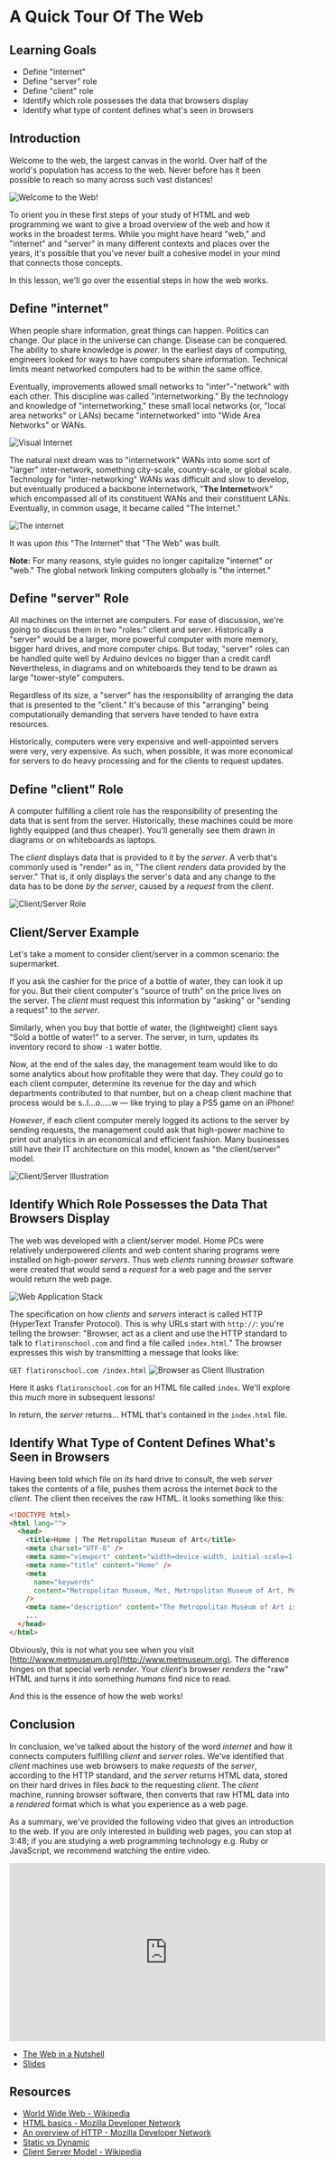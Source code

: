 # A Quick Tour Of The Web

## Learning Goals

- Define "internet"
- Define "server" role
- Define "client" role
- Identify which role possesses the data that browsers display
- Identify what type of content defines what's seen in browsers

## Introduction

Welcome to the web, the largest canvas in the world. Over half of the world's
population has access to the web. Never before has it been possible to reach so
many across such vast distances!

![Welcome to the Web!](https://curriculum-content.s3.amazonaws.com/html-basics/tour-of-the-web/Image_10A.png)

To orient you in these first steps of your study of HTML and web programming we
want to give a broad overview of the web and how it works in the broadest terms.
While you might have heard "web," and "internet" and "server" in many different
contexts and places over the years, it's possible that you've never built a
cohesive model in your mind that connects those concepts.

In this lesson, we'll go over the essential steps in how the web works.

## Define "internet"

When people share information, great things can happen. Politics can change. Our
place in the universe can change. Disease can be conquered. The ability to share
knowledge is _power_. In the earliest days of computing, engineers looked for
ways to have computers share information. Technical limits meant networked
computers had to be within the same office.

Eventually, improvements allowed small networks to "inter"-"network" with each
other. This discipline was called "internetworking." By the technology and
knowledge of "internetworking," these small local networks (or, "local area
networks" or LANs) became "internetworked" into "Wide Area Networks" or WANs.

![Visual Internet](https://curriculum-content.s3.amazonaws.com/html-basics/tour-of-the-web/Image_18_VisualInternet.png)

The natural next dream was to "internetwork" WANs into some sort of "larger"
inter-network, something city-scale, country-scale, or global scale. Technology
for "inter-networking" WANs was difficult and slow to develop, but eventually
produced a backbone internetwork, "**The Internet**work" which encompassed all
of its constituent WANs and their constituent LANs. Eventually, in common usage,
it became called "The Internet."

![The internet](https://curriculum-content.s3.amazonaws.com/html-basics/tour-of-the-web/Image_10B.png)

It was upon _this_ "The Internet" that "The Web" was built.

**Note:** For many reasons, style guides no longer capitalize "internet" or
"web." The global network linking computers globally is "the internet."

## Define "server" Role

All machines on the internet are computers. For ease of discussion, we're going
to discuss them in two "roles:" client and server. Historically a "server" would
be a larger, more powerful computer with more memory, bigger hard drives, and
more computer chips. But today, "server" roles can be handled quite well by
Arduino devices no bigger than a credit card! Nevertheless, in diagrams and on
whiteboards they tend to be drawn as large "tower-style" computers.

Regardless of its size, a "server" has the responsibility of arranging the data
that is presented to the "client." It's because of this "arranging" being
computationally demanding that servers have tended to have extra resources.

Historically, computers were very expensive and well-appointed servers were
very, very expensive. As such, when possible, it was more economical for servers
to do heavy processing and for the clients to request updates.

## Define "client" Role

A computer fulfilling a client role has the responsibility of presenting the
data that is sent from the server. Historically, these machines could be more
lightly equipped (and thus cheaper). You'll generally see them drawn in diagrams
or on whiteboards as laptops.

The _client_ displays data that is provided to it by the _server_. A verb that's
commonly used is "render" as in, "The client _renders_ data provided by the
server." That is, it only displays the server's data and any change to the data
has to be done _by the server_, caused by a _request_ from the _client_.

![Client/Server Role](https://curriculum-content.s3.amazonaws.com/html-basics/tour-of-the-web/Image_19_BasicClientServer.png)

## Client/Server Example

Let's take a moment to consider client/server in a common scenario: the
supermarket.

If you ask the cashier for the price of a bottle of water, they can look it up
for you. But their client computer's "source of truth" on the price lives on the
server. The _client_ must request this information by "asking" or "sending a
request" to the _server_.

Similarly, when you buy that bottle of water, the (lightweight) client says
"Sold a bottle of water!" to a server. The server, in turn, updates its
inventory record to show `-1` water bottle.

Now, at the end of the sales day, the management team would like to do some
analytics about how profitable they were that day. They _could_ go to each
client computer, determine its revenue for the day and which departments
contributed to that number, but on a cheap client machine that process would be
s..l...o.....w — like trying to play a PS5 game on an iPhone!

_However_, if each client computer merely logged its actions to the server by
sending requests, the management could ask that high-power machine to print out
analytics in an economical and efficient fashion. Many businesses still have
their IT architecture on this model, known as "the client/server" model.

![Client/Server Illustration](https://curriculum-content.s3.amazonaws.com/html-basics/tour-of-the-web/Image_10C_ClientServerExample.png)

## Identify Which Role Possesses the Data That Browsers Display

The web was developed with a client/server model. Home PCs were relatively
underpowered _clients_ and web content sharing programs were installed on
high-power _servers_. Thus web _clients_ running _browser_ software were created
that would send a _request_ for a web page and the server would return the web
page.

![Web Application Stack](https://curriculum-content.s3.amazonaws.com/html-basics/tour-of-the-web/Image_81_WebAppStack.png)

The specification on how _clients_ and _servers_ interact is called HTTP
(HyperText Transfer Protocol). This is why URLs start with `http://`: you're
telling the browser: "Browser, act as a client and use the HTTP standard to talk
to `flatironschool.com` and find a file called `index.html`." The browser
expresses this wish by transmitting a message that looks like:

`GET flatironschool.com /index.html`
![Browser as Client Illustration](https://curriculum-content.s3.amazonaws.com/html-basics/tour-of-the-web/Image_10D_BrowserClientInteraction.png)

Here it asks `flatironschool.com` for an HTML file called `index`. We'll explore
this _much_ more in subsequent lessons!

In return, the _server_ returns... HTML that's contained in the `index.html`
file.

## Identify What Type of Content Defines What's Seen in Browsers

Having been told which file on _its_ hard drive to consult, the web _server_
takes the contents of a file, pushes them across the internet _back_ to the
_client_. The client then receives the raw HTML. It looks something like this:

```html
<!DOCTYPE html>
<html lang="">
  <head>
    <title>Home | The Metropolitan Museum of Art</title>
    <meta charset="UTF-8" />
    <meta name="viewport" content="width=device-width, initial-scale=1.0" />
    <meta name="title" content="Home" />
    <meta
      name="keywords"
      content="Metropolitan Museum, Met, Metropolitan Museum of Art, Met Museum, Metropolitan"
    />
    <meta name="description" content="The Metropolitan Museum of Art is a..." />
    ...
  </head>
</html>
```

Obviously, this is _not_ what you see when you visit
[http://www.metmuseum.org](http://www.metmuseum.org). The difference hinges on
that special verb _render_. Your _client's_ browser _renders_ the "raw" HTML and
turns it into something _humans_ find nice to read.

And this is the essence of how the web works!

## Conclusion

In conclusion, we've talked about the history of the word _internet_ and how it
connects computers fulfilling _client_ and _server_ roles. We've identified that
_client_ machines use web browsers to make _requests_ of the _server_, according
to the HTTP standard, and the _server_ returns HTML data, stored on their hard
drives in files _back_ to the requesting _client_. The _client_ machine, running
browser software, then converts that raw HTML data into a _rendered_ format
which is what you experience as a web page.

As a summary, we've provided the following video that gives an introduction to
the web. If you are only interested in building web pages, you can stop at 3:48;
if you are studying a web programming technology e.g. Ruby or JavaScript, we
recommend watching the entire video.

<iframe width="560" height="315" src="https://www.youtube.com/embed/7AS96jRnquI?rel=0&modestbranding=1" frameborder="0" allowfullscreen></iframe>

- [The Web in a Nutshell][twins]
- [Slides][]

## Resources

- [World Wide Web - Wikipedia](https://en.wikipedia.org/wiki/World_Wide_Web)
- [HTML basics - Mozilla Developer Network](https://developer.mozilla.org/en-US/docs/Learn/Getting_started_with_the_web/HTML_basics)
- [An overview of HTTP - Mozilla Developer Network](https://developer.mozilla.org/en-US/docs/Web/HTTP/Overview)
- [Static vs Dynamic](https://noahveltman.com/static-dynamic/)
- [Client Server Model - Wikipedia](https://en.wikipedia.org/wiki/Client%E2%80%93server_model)

[twins]: https://www.youtube.com/watch?v=7AS96jRnquI
[slides]:
  https://docs.google.com/presentation/d/1m6SPR13MdfF7YRhfx7HtvkOmFnrRyVQOEFgWhI8Bc0I/edit?usp=sharing
